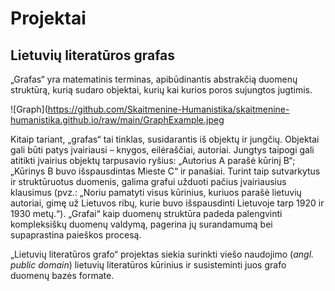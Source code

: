 # Projektai

## Lietuvių literatūros grafas

„Grafas“ yra matematinis terminas, apibūdinantis abstrakčią duomenų struktūrą, kurią sudaro objektai, kurių  kai kurios poros sujungtos jugtimis. 

![Graph](https://github.com/Skaitmenine-Humanistika/skaitmenine-humanistika.github.io/raw/main/GraphExample.jpeg

Kitaip tariant, „grafas“ tai tinklas, susidarantis iš objektų ir jungčių. 
Objektai gali būti patys įvairiausi – knygos, eilėraščiai, autoriai. Jungtys taipogi gali atitikti įvairius objektų tarpusavio ryšius: „Autorius A parašė kūrinį B“; „Kūrinys B buvo išspausdintas Mieste C“ ir panašiai. 
Turint taip sutvarkytus ir struktūruotus duomenis, galima grafui užduoti pačius įvairiausius klausimus (pvz.: „Noriu pamatyti visus kūrinius, kuriuos parašė lietuvių autoriai, gimę už Lietuvos ribų, kurie buvo išspausdinti Lietuvoje tarp 1920 ir 1930 metų.“).
„Grafai“ kaip duomenų struktūra padeda palengvinti kompleksiškų duomenų valdymą, pagerina jų surandamumą bei supaprastina paieškos procesą. 

„Lietuvių literatūros grafo“ projektas siekia surinkti viešo naudojimo (*angl. public domain*) lietuvių literatūros kūrinius ir susisteminti juos grafo duomenų bazės formate. 
